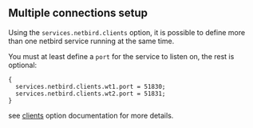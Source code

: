## Multiple connections setup

Using the `services.netbird.clients` option, it is possible to define more than one netbird service running at the same time.

You must at least define a `port` for the service to listen on, the rest is optional:

```programlisting
{
  services.netbird.clients.wt1.port = 51830;
  services.netbird.clients.wt2.port = 51831;
}
```

see [clients](options.html#opt-services.netbird.clients) option documentation for more details.
